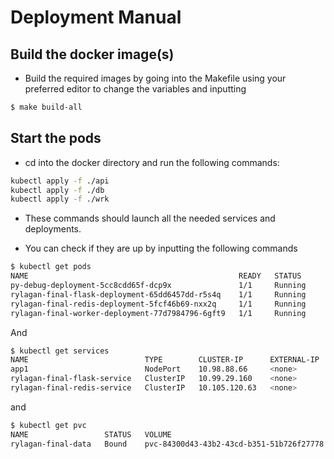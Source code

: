 # Deployment Manual

## Build the docker image(s)
* Build the required images by going into the Makefile using your preferred editor to change the variables and inputting
```bash
$ make build-all
```

## Start the pods
* cd into the docker directory and run the following commands:
```bash
kubectl apply -f ./api
kubectl apply -f ./db
kubectl apply -f ./wrk
```
* These commands should launch all the needed services and deployments.

* You can check if they are up by inputting the following commands

```bash
$ kubectl get pods
NAME                                               READY   STATUS             RESTARTS   AGE
py-debug-deployment-5cc8cdd65f-dcp9x               1/1     Running            0          21d
rylagan-final-flask-deployment-65dd6457dd-r5s4q    1/1     Running            0          55m
rylagan-final-redis-deployment-5fcf46b69-nxx2q     1/1     Running            0          41m
rylagan-final-worker-deployment-77d7984796-6gft9   1/1     Running            0          13m
```
And
```bash
$ kubectl get services
NAME                          TYPE        CLUSTER-IP      EXTERNAL-IP   PORT(S)          AGE
app1                          NodePort    10.98.88.66     <none>        5000:30154/TCP   29d
rylagan-final-flask-service   ClusterIP   10.99.29.160    <none>        5000/TCP         56m
rylagan-final-redis-service   ClusterIP   10.105.120.63   <none>        6379/TCP         56m
```
and
```bash
$ kubectl get pvc
NAME                 STATUS   VOLUME                                     CAPACITY   ACCESS MODES   STORAGECLASS   AGE
rylagan-final-data   Bound    pvc-84300d43-43b2-43cd-b351-51b726f27778   1Gi        RWO            rbd            103m
```